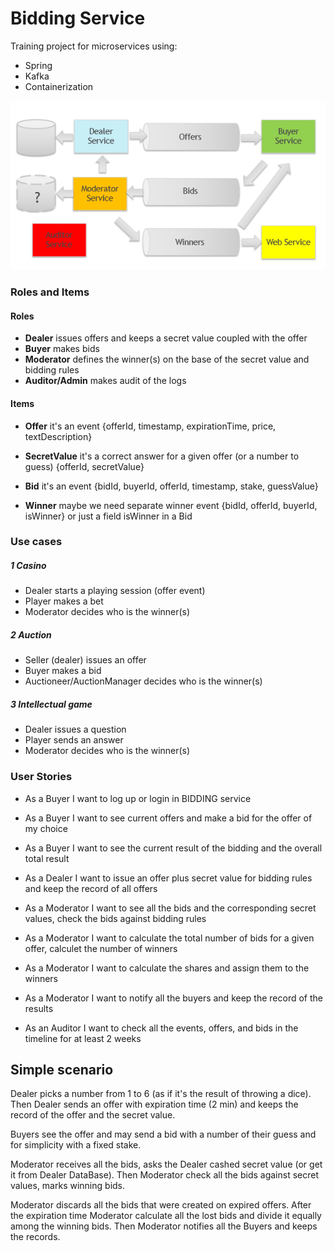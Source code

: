 # Bidding Service

Training project for microservices using:
- Spring
- Kafka
- Containerization 

![Bidding Service](./docs/img/bidding.png)

### Roles and Items 
#### Roles
- __Dealer__ issues offers and keeps a secret value coupled with the offer
- __Buyer__ makes bids
- __Moderator__ defines the winner(s) on the base of the secret value and bidding rules
- __Auditor/Admin__ makes audit of the logs 


#### Items
- __Offer__ it's an event {offerId, timestamp, expirationTime, price, textDescription}
- __SecretValue__ it's a correct answer for a given offer (or a number to guess) {offerId, secretValue}
- __Bid__ it's an event {bidId, buyerId, offerId, timestamp, stake, guessValue}

- __Winner__ maybe we need separate winner event {bidId, offerId, buyerId, isWinner} or just a field isWinner in a Bid



### Use cases

##### 1 Casino
- Dealer starts a playing session (offer event)
- Player makes a bet
- Moderator decides who is the winner(s)

##### 2 Auction
- Seller (dealer) issues an offer
- Buyer makes a bid
- Auctioneer/AuctionManager decides who is the winner(s)

##### 3 Intellectual game
- Dealer issues a question
- Player sends an answer
- Moderator decides who is the winner(s)

### User Stories

- As a Buyer I want to log up or login in BIDDING service
- As a Buyer I want to see current offers and make a bid for the offer of my choice
- As a Buyer I want to see the current result of the bidding and the overall total result
- As a Dealer I want to issue an offer plus secret value for bidding rules and keep the record of all offers
- As a Moderator I want to see all the bids and the corresponding secret values, check the bids against bidding rules
- As a Moderator I want to calculate the total number of bids for a given offer, calculet the number of winners
- As a Moderator I want to calculate the shares and assign them to the winners
- As a Moderator I want to notify all the buyers and keep the record of the results


- As an Auditor I want to check all the events, offers, and bids in the timeline for at least 2 weeks 

## Simple scenario

Dealer picks a number from 1 to 6 (as if it's the result of throwing a dice).
Then Dealer sends an offer with expiration time (2 min) and keeps the record of the offer and the secret value.


Buyers see the offer and may send a bid with a number of their guess and for simplicity with a fixed stake.


Moderator receives all the bids, asks the Dealer cashed secret value (or get it from Dealer DataBase).
Then Moderator check all the bids against secret values, marks winning bids.


Moderator discards all the bids that were created on expired offers.
After the expiration time Moderator calculate all the lost bids and divide it equally among the winning bids. 
Then Moderator notifies all the Buyers and keeps the records.



